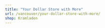 ```yaml
---
title: "Your Dollar Store with More"
url: /vancouver/your-dollar-store-with-more/
shop: Kramladen
---
```

